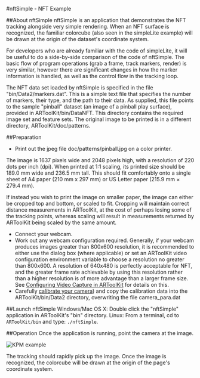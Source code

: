 #nftSimple - NFT Example

##About nftSimple
nftSimple is an application that demonstrates the NFT tracking alongside very simple rendering. When an NFT surface is recognized, the familiar colorcube (also seen in the simpleLite example) will be drawn at the origin of the dataset's coordinate system.

For developers who are already familiar with the code of simpleLite, it will be useful to do a side-by-side comparison of the code of nftSimple. The basic flow of program operations (grab a frame, track markers, render) is very similar, however there are significant changes in how the marker information is handled, as well as the control flow in the tracking loop.

The NFT data set loaded by nftSimple is specified in the file "bin/Data2/markers.dat". This is a simple text file that specifies the number of markers, their type, and the path to their data. As supplied, this file points to the sample "pinball" dataset (an image of a pinball play surface), provided in ARToolKit/bin/DataNFT. This directory contains the required image set and feature sets. The original image to be printed is in a different directory, ARToolKit/doc/patterns.

##Preparation

-   Print out the jpeg file doc/patterns/pinball.jpg on a color printer.

The image is 1637 pixels wide and 2048 pixels high, with a resolution of 220 dots per inch (dpi). When printed at 1:1 scaling, its printed size should be 189.0 mm wide and 236.5 mm tall. This should fit comfortably onto a single sheet of A4 paper (210 mm x 297 mm) or US Letter paper (215.9 mm × 279.4 mm).

If instead you wish to print the image on smaller paper, the image can either be cropped top and bottom, or scaled to fit. Cropping will maintain correct distance measurements in ARToolKit, at the cost of perhaps losing some of the tracking points, whereas scaling will result in measurements returned by ARToolKit being scaled by the same amount.

-   Connect your webcam.
-   Work out any webcam configuration required. Generally, if your webcam produces images greater than 800x600 resolution, it is recommended to either use the dialog box (where applicable) or set an ARToolKit video configuration environment variable to choose a resolution no greater than 800x600. A resolution of 640x480 is perfectly acceptable for NFT, and the greater frame rate achievable by using this resolution rather than a higher resolution is of more advantage than a larger frame size. See [Configuring Video Capture in ARToolKit][1] for details on this.
-   Carefully [calibrate your camera][2]) and copy the calibration data into the ARToolKit/bin/Data2 directory, overwriting the file camera\_para.dat

##Launch nftSimple
Windows/Mac OS X: Double click the "nftSimple" application in ARToolKit's "bin" directory. Linux: From a terminal, cd to `ARToolKit/bin` and type: `./nftSimple`.

##Operation
Once the application is running, point the camera at the image.

![KPM example][NFT_example_KPM_holding_webcam]

The tracking should rapidly pick up the image. Once the image is recognized, the colorcube will be drawn at the origin of the page's coordinate system.

[1]: 2_Configuration:config_video_capture
[2]: 2_Configuration:config_camera_calibration

[NFT_example_KPM_holding_webcam]: :nft_example_kpm_holding_webcam_1.jpg

